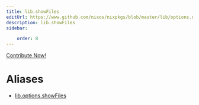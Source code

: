 ```yaml
---
title: lib.showFiles
editUrl: https://www.github.com/nixos/nixpkgs/blob/master/lib/options.nix#L440C15
description: lib.showFiles
sidebar:

    order: 8
---
```


<a href="https://www.github.com/nixos/nixpkgs/blob/master/lib/options.nix#L440C15">Contribute Now!</a>


# Aliases

- [lib.options.showFiles](/reference/liboptions.showFiles)


